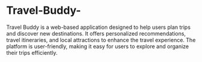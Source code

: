# Travel-Buddy-
Travel Buddy is a web-based application designed to help users plan trips and discover new destinations. It offers personalized recommendations, travel itineraries, and local attractions to enhance the travel experience. The platform is user-friendly, making it easy for users to explore and organize their trips efficiently.
